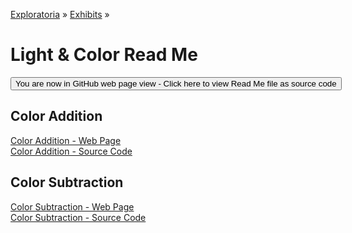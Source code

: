 [Exploratoria]( http://exploratoria.github.io ) &raquo; [Exhibits]( http://exploratoria.github.io/exhibits/ ) &raquo;

Light & Color Read Me
====

<span style="display: none"> [You are now in GitHub source code view - Click here to view Read Me file as a web page]( http://exploratoria.github.io/exhibits/light/index.html 'View file as a web page' ) </span>
<input type=button value="You are now in GitHub web page view - Click here to view Read Me file as source code" onclick="window.location.href='https://github.com/exploratoria/exploratoria.github.io/tree/master/exhibits/light/'" />

## Color Addition

[Color Addition - Web Page]( http://exploratoria.github.io/exhibits/light/color-addition/index.html )  
[Color Addition - Source Code]( https://github.com/exploratoria/exploratoria.github.io/tree/master/exhibits/light/color-addition/ )

## Color Subtraction

[Color Subtraction - Web Page]( http://exploratoria.github.io/exhibits/light/color-subtraction/index.html )  
[Color Subtraction - Source Code]( https://github.com/exploratoria/exploratoria.github.io/tree/master/exhibits/light/color-subtraction/ )
